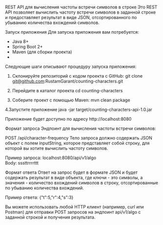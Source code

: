 REST API для вычисления частоты встречи символов в строке
Это REST API позволяет вычислить частоту встречи символов в заданной строке и предоставляет результат в виде JSON, отсортированного по убыванию количества вхождений символов.

Запуск приложения
Для запуска приложения вам потребуется:

- Java 8+
- Spring Boot 2+
- Maven (для сборки проекта)
- 
Следующие шаги описывают процедуру запуска приложения:

1. Склонируйте репозиторий с кодом проекта с GitHub:
git clone git@github.com:RustamGarant/counting-characters.git

2. Перейдите в каталог проекта
cd counting-characters

3. Соберите проект с помощью Maven:
mvn clean package

4.Запустите приложение
java -jar target/counting-characters-api-1.0.jar

Приложение будет доступно по адресу http://localhost:8080

Формат запроса
Эндпоинт для вычисления частоты встречи символов:

POST /api/character-frequency
Тело запроса должно содержать JSON объект с полем inputString, которое представляет собой строку, для которой вы хотите вычислить частоту символов.

Пример запроса:
localhost:8080/api/v1/algo   
Body: sssttrrrrttt

Формат ответа
Ответ на запрос будет в формате JSON и будет содержать результат в виде объекта, где ключи - это символы, а значения - количество вхождений символов в строку, отсортированные по убыванию количества вхождений.

Пример ответа: {"t":5,"r":4,"s":3}

Вы можете использовать любой HTTP клиент (например, curl или Postman) для отправки POST запросов на эндпоинт api/v1/algo с заданной строкой и получения результата.


